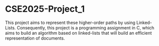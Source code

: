 # CSE2025-Project_1

This project aims to represent these higher-order paths by using Linked-Lists. Consequently, this project is a programming assignment in C, which aims to build an algorithm based on linked-lists that will build an efficient representation of documents.
